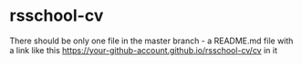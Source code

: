 # rsschool-cv
There should be only one file in the master branch - a README.md file with a link like this https://your-github-account.github.io/rsschool-cv/cv in it
